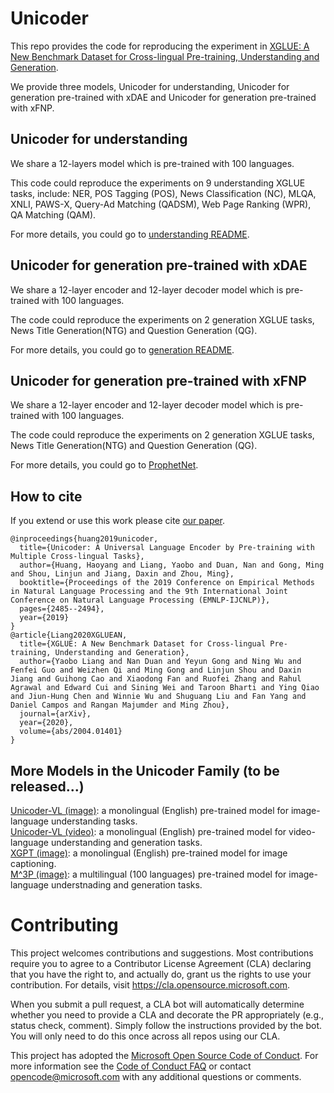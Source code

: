 # Unicoder
This repo provides the code for reproducing the experiment in [XGLUE: A New Benchmark Dataset for Cross-lingual Pre-training, Understanding and Generation](https://arxiv.org/abs/2004.01401).

We provide three models, Unicoder for understanding, Unicoder for generation pre-trained with xDAE and Unicoder for generation pre-trained with xFNP.

## Unicoder for understanding
We share a 12-layers model which is pre-trained with 100 languages.

This code could reproduce the experiments on 9 understanding XGLUE tasks, include: NER,
POS Tagging (POS),
News Classification (NC),
MLQA,
XNLI,
PAWS-X,
Query-Ad Matching (QADSM),
Web Page Ranking (WPR),
QA Matching (QAM).

For more details, you could go to [understanding README](./understanding/README.md).

## Unicoder for generation pre-trained with xDAE
We share a 12-layer encoder and 12-layer decoder model which is pre-trained with 100 languages.

The code could reproduce the experiments on 2 generation XGLUE tasks, News Title Generation(NTG) and Question Generation (QG).

For more details, you could go to [generation README](./generation/README.md).

## Unicoder for generation pre-trained with xFNP
We share a 12-layer encoder and 12-layer decoder model which is pre-trained with 100 languages.

The code could reproduce the experiments on 2 generation XGLUE tasks, News Title Generation(NTG) and Question Generation (QG).

For more details, you could go to [ProphetNet](https://github.com/microsoft/ProphetNet/tree/master/xProphetNet).

## How to cite
If you extend or use this work please cite [our paper](https://arxiv.org/abs/2004.01401).
```
@inproceedings{huang2019unicoder,
  title={Unicoder: A Universal Language Encoder by Pre-training with Multiple Cross-lingual Tasks},
  author={Huang, Haoyang and Liang, Yaobo and Duan, Nan and Gong, Ming and Shou, Linjun and Jiang, Daxin and Zhou, Ming},
  booktitle={Proceedings of the 2019 Conference on Empirical Methods in Natural Language Processing and the 9th International Joint Conference on Natural Language Processing (EMNLP-IJCNLP)},
  pages={2485--2494},
  year={2019}
}
@article{Liang2020XGLUEAN,
  title={XGLUE: A New Benchmark Dataset for Cross-lingual Pre-training, Understanding and Generation},
  author={Yaobo Liang and Nan Duan and Yeyun Gong and Ning Wu and Fenfei Guo and Weizhen Qi and Ming Gong and Linjun Shou and Daxin Jiang and Guihong Cao and Xiaodong Fan and Ruofei Zhang and Rahul Agrawal and Edward Cui and Sining Wei and Taroon Bharti and Ying Qiao and Jiun-Hung Chen and Winnie Wu and Shuguang Liu and Fan Yang and Daniel Campos and Rangan Majumder and Ming Zhou},
  journal={arXiv},
  year={2020},
  volume={abs/2004.01401}
}
```

## More Models in the Unicoder Family (to be released...)
[Unicoder-VL (image)](https://arxiv.org/abs/1908.06066): a monolingual (English) pre-trained model for image-language understanding tasks.  
[Unicoder-VL (video)](https://arxiv.org/abs/2002.06353): a monolingual (English) pre-trained model for video-language understanding and generation tasks.  
[XGPT (image)](https://arxiv.org/abs/2003.01473): a monolingual (English) pre-trained model for image captioning.  
[M^3P (image)](): a multilingual (100 languages) pre-trained model for image-language understnading and generation tasks.  

# Contributing

This project welcomes contributions and suggestions.  Most contributions require you to agree to a
Contributor License Agreement (CLA) declaring that you have the right to, and actually do, grant us
the rights to use your contribution. For details, visit https://cla.opensource.microsoft.com.

When you submit a pull request, a CLA bot will automatically determine whether you need to provide
a CLA and decorate the PR appropriately (e.g., status check, comment). Simply follow the instructions
provided by the bot. You will only need to do this once across all repos using our CLA.

This project has adopted the [Microsoft Open Source Code of Conduct](https://opensource.microsoft.com/codeofconduct/).
For more information see the [Code of Conduct FAQ](https://opensource.microsoft.com/codeofconduct/faq/) or
contact [opencode@microsoft.com](mailto:opencode@microsoft.com) with any additional questions or comments.
